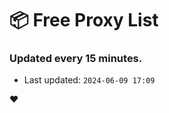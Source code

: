 # :package: Free Proxy List
### Updated every 15 minutes.

- Last updated: `2024-06-09 17:09`

:heart:
